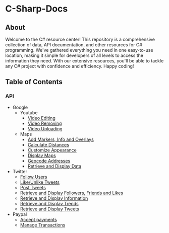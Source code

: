 # C-Sharp-Docs

## About

Welcome to the C# resource center! This repository is a comprehensive collection of data, API documentation, and other resources for C# programming. We've gathered everything you need in one easy-to-use location, making it simple for developers of all levels to access the information they need. With our extensive resources, you'll be able to tackle any C# project with confidence and efficiency. Happy coding!




## Table of Contents


### API
 * Google
   * Youtube
     * [Video Editing](API/Google/Youtube/video-edit.md)
     * [Video Removing](API/Google/Youtube/video-remove.md)
     * [Video Uploading](API/Google/Youtube/video-upload.md)
   * Maps
     * [Add Markers, Info and Overlays](API/Google/Maps/add-markers-info-overlays.md)
     * [Calculate Distances](API/Google/Maps/calculate-distances.md)
     * [Customize Appearance](API/Google/Maps/customize-appearance.md)
     * [Display Maps](API/Google/Maps/display-maps.md)
     * [Geocode Addresses](API/Google/Maps/geocode-addresses.md)
     * [Retrieve and Display Data](API/Google/Maps/retrieve-display-data.md)
 * Twitter
     * [Follow Users](API/Twitter/follow-users.md)
     * [Like/Unlike Tweets](API/Twitter/like-tweets.md)
     * [Post Tweets](API/Twitter/post-tweets.md)
     * [Retrieve and Display Followers, Friends and Likes](API/Twitter/retrieve-display-followers-friends-likes.md)
     * [Retrieve and Display Information](API/Twitter/retrieve-display-information.md)
     * [Retrieve and Display Trends](API/Twitter/retrieve-display-trends.md)
     * [Retrieve and Display Tweets](API/Twitter/retrieve-display-tweets.md)
* Paypal
     * [Accept payments](API/Paypal/accept-payments.md)
     * [Manage Transactions](API/Paypal/manage-transactions.md)



